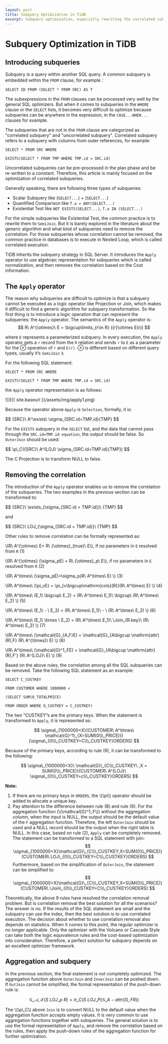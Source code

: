 ```yaml
---
layout: post
title: Subquery Optimization in TiDB
excerpt: Subquery optimization, especially rewriting the correlated subquery, is a very difficult part in SQL query optimization. To be compatible with MySQL, TiDB enables users to write subqueries anywhere they want. For those subqueries that are not correlated, which are also called uncorrelated subqueries, TiDB evaluates in advance; for those correlated subqueries, TiDB removes the correlations as much as possible. For example, TiDB can rewrite a correlated subquery to `SemiJoin`. This article is focused on introducing the correlated subquery optimization methods in TiDB.
---
```


<script type="text/javascript" async
  src="https://cdn.mathjax.org/mathjax/latest/MathJax.js?config=TeX-MML-AM_CHTML">
</script>



# Subquery Optimization in TiDB


## Introducing subqueries
Subquery is a query within another SQL query. A common subquery is embedded within the `FROM` clause, for example：

```
SELECT ID FROM (SELECT * FROM SRC) AS T
```
The subexpressions in the `FROM` clauses can be processed very well by the general SQL optimizers. But when it comes to subqueries in the `WHERE` clause or the `SELECT` lists, it becomes very difficult to optimize because subqueries can be anywhere in the expression, in the `CASE...WHEN...` clauses for example.

The subqueries that are not in the `FROM` clause are categorized as "correlated subquery" and "uncorrelated subquery". Correlated subquery refers to a subquery with columns from outer references, for example:

```
SELECT * FROM SRC WHERE

EXISTS(SELECT * FROM TMP WHERE TMP.id = SRC.id)
```
Uncorrelated subqueries can be pre-processed in the plan phase and be re-written to a constant. Therefore, this article is mainly focused on the optimization of correlated subqueries.

Generally speaking, there are following three types of subqueries:

+ Scalar Subquery like (`SELECT...`) + (`SELECT...`)
+ Quantified Comparison like `T.a = ANY(SELECT...)`
+ Existential Test like `NOT EXISTS(SELECT...)`, `T.a IN (SELECT...)`

For the simple subqueries like Existential Test, the common practice is to rewrite them to `SemiJoin`. But it is barely explored in the literature about the generic algorithm and what kind of subqueries need to remove the correlation. For those subqueries whose correlation cannot be removed, the common practice in databases is to execute in Nested Loop, which is called correlated execution.

TiDB inherits the subquery strategy in SQL Server. It introduces the `Apply` operator to use algebraic representation for subqueries which is called normalization, and then removes the correlation based on the Cost information.

## The `Apply` operator

The reason why subqueries are difficult to optimize is that a subquery cannot be executed as a logic operator like Projection or Join, which makes it difficult to find a generic algorithm for subquery transformation. So the first thing is to introduce a logic operation that can represent the subqueries: the `Apply` operator.
The semantics of the `Apply` operator is:
$$ 
R\ A^{\otimes}\ E = \bigcup\limits_{r\in R} ({r}\otimes E(r))
$$

where `E` represents a parameterized subquery. In every execution, the `Apply` operator gets a `r` record from the `R` relation and sends `r` to `E` as a parameter for the &#x2297; operation of `r` and `E(r)`. &#x2297; is different based on different query types, usually it’s `SemiJoin` `∃`. 

For the following SQL statement:

```
SELECT * FROM SRC WHERE

EXISTS(SELECT * FROM TMP WHERE TMP.id = SRC.id)
```
the `Apply` operator representation is as follows:

![]({{ site.baseurl }}/assets/img/apply1.png)

Because the operator above `Apply` is `Selection`, formally, it is:

$$
\{SRC}\ A^\exists\ \sigma_\{SRC.id=TMP.id}\{TMP}
$$

For the `EXISTS` subquery in the `SELECT` list, and the data that cannot pass through the `SRC.id=TMP.id equation`, the output should be false. So `OuterJoin` should be used:

$$
\pi_C({SRC}\ A^{LOJ} \sigma\_\{SRC.id=TMP.id}\{TMP})
$$

The C Projection is to transform NULL to false.

## Removing the correlation
The introduction of the `Apply` operator enables us to remove the correlation of the subqueries. The two examples in the previous section can be transformed to:

$$
\{SRC}\ \exists_{\sigma\_\{SRC.id = TMP.id}}\ \{TMP}
$$

and

$$
\{SRC}\ LOJ\_{\sigma\_\{SRC.id = TMP.id}}\ \{TMP}
$$

Other rules to remove correlation can be formally represented as:

\\(R\ A^{\otimes} E= R\ {\otimes}\_{true}\ E\\), if no parameters in `E` resolved from `R` (1)

\\(R\ A^{\otimes} (\sigma\_pE) = R\ {\otimes}\_p\ E\\), if no parameters in `E` resolved from `R` (2)

\\(R\ A^\times\ (\sigma\_pE)=\sigma\_p(R\ A^\times\ E) \\) (3)

\\(R\ A^\times\\ (\pi\_vE) = \pi\_{v\bigcup\mathrm{cols}(R)}(R\ A^\times\ E) \\) (4)

\\(R\ A^\times\ (E\_1\ \bigcup\ E\_2) = (R\ A^\times\ E\_1)\ \bigcup\ (R\ A^\times\ E\_2) \\) (5)

\\(R\ A^\times\ (E\_1\ - \ E\_2) = (R\ A^\times\ E\_1)\ - \ (R\ A^\times\ E\_2) \\) (6)

\\(R\ A^\times\ (E\_1\ \times \ E\_2) = (R\ A^\times\ E\_1)\ \Join_{R.key}\ (R\ A^\times\ E\_2) \\) (7)

\\(R\ A^\times\ (\mathcal{G}\_{A,F}E) = \mathcal{G}\_{A\bigcup \mathrm{attr}(R),F} (R\ A^{\times}\ E) \\) (8)

\\(R\ A^\times\ (\mathcal{G}^1\_FE) = \mathcal{G}\_{A\bigcup \mathrm{attr}(R),F'} (R\ A^{LOJ}\ E) \\) (9)

Based on the above rules, the correlation among all the SQL subqueries can be removed. Take the following SQL statement as an example:

```
SELECT C_CUSTKEY

FROM CUSTOMER WHERE 1000000 <

(SELECT SUM(O_TOTALPRICE)

FROM ORDER WHERE O_CUSTKEY = C_CUSTKEY)
```

The two “CUSTKEY”s are the primary keys. When the statement is transformed to `Apply`, it is represented as:

$$
\sigma\_{1000000<X}(CUSTOMER\ A^\times\ \mathcal{G}^1\_{X=SUM(0\\\_PRICE)})(\sigma\_{0\\\_CUSTKEY=C\\\_CUSTKEY}ORDERS)
$$

Because of the primary keys, according to rule (9), it can be transformed to the following: 

$$
\sigma\_{1000000<X}\ \mathcal{G}\_{C\\\_CUSTKEY\ ,X = SUM(0\\\_PRICE)}(CUSTOMER\ A^{LOJ}\ \sigma\_{0\\\_CUSTKEY=c\\\_CUSTKEY}ORDERS)
$$

**Note:**

1. If there are no primary keys in `ORDERS`, the \\(\pi\\) operator should be added to allocate a unique key.
2. Pay attention to the difference between rule (8) and rule (9). For the aggregation function (\\(\mathcal{G}^1\_F\\)) without the aggregation column, when the input is NULL, the output should be the default value of the `F` aggregation function. Therefore, the left `OuterJoin` should be used and a NULL record should be the output when the right table is NULL.  In this case, based on rule (2), `Apply` can be completely removed. The statement can be transformed to a SQL statement with join:
$$
\sigma\_{1000000<X}\mathcal{G}\_{C\\\_CUSTKEY,X=SUM(0\\\_PRICE)}(CUSTOMER\ LOJ\_{0\\\_CUSTKEY=C\\\_CUSTKEY}ORDERS)
$$
Furthermore, based on the simplification of `OuterJoin`, the statement can be simplified to:
$$
\sigma\_{1000000<X}\mathcal{G}\_{C\\\_CUSTKEY,X=SUM(0\\\_PRICE)}(CUSTOMER\ \Join\_{0\\\_CUSTKEY=C\\\_CUSTKEY}ORDERS)
$$

Theoretically, the above 9 rules have resolved the correlation removal problem. But is correlation removal the best solution for all the scenarios? The answer is no. If the results of the SQL statement are small and the subquery can use the index, then the best solution is to use correlated execution. The decision about whether to use correlation removal also depends on statistics. When it comes to this point,  the regular optimizer is no longer applicable.  Only the optimizer with the Volcano or Cascade Style can take both the logic equivalence rules and the cost-based optimization into consideration. Therefore, a perfect solution for subquery depends on an excellent optimizer framework.

## Aggregation and subquery
In the previous section, the final statement is not completely optimized. The aggregation function above `OuterJoin` and `InnerJoin` can be pushed down. If `OutJoin` cannot be simplified, the formal representation of the push-down rule is:

$$
\mathcal{G\_{A,F}}(S\ LOJ\_p\ R)=\pi\_C(S\ LOJ\_P(\mathcal{G}\_{A-attr(S),F}R))
$$

The \\(\pi\_C\\) above `Join` is to convert NULL to the default value when the aggregation function accepts empty values. It is very common to use aggregation functions together with subqueries. The general solution is to use the formal representation of `Apply`, and remove the correlation based on the rules, then apply the push-down rules of the aggregation function for further optimization.
		




